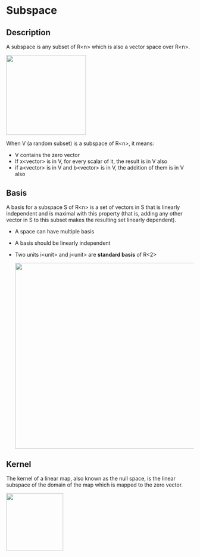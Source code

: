 # Subspace

## Description

A subspace is any subset of R&lt;n&gt; which is also a vector space over R&lt;n&gt;.

<img src="image2.jpg" style="width:2.23057in" />

When V (a random subset) is a subspace of R&lt;n&gt;, it means:

- V contains the zero vector
- If x&lt;vector&gt; is in V, for every scalar of it, the result is in V also
- if a&lt;vector&gt; is in V and b&lt;vector&gt; is in V, the addition of them is in V also

## Basis

A basis for a subspace S of R&lt;n&gt; is a set of vectors in S that is linearly independent and is maximal with this property (that is, adding any other vector in S to this subset makes the resulting set linearly dependent).

- A space can have multiple basis
- A basis should be linearly independent
- Two units i&lt;unit&gt; and j&lt;unit&gt; are **standard basis** of R&lt;2&gt;

  <img src="image4.jpg" style="width:5.18333in" />

## Kernel

The kernel of a linear map, also known as the null space, is the linear subspace of the domain of the map which is mapped to the zero vector.

<img src="image1.jpg" style="width:1.59808in" />
